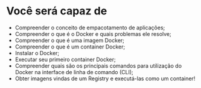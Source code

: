 # Você será capaz de

- Compreender o conceito de empacotamento de aplicações;
- Compreender o que é o Docker e quais problemas ele resolve;
- Compreender o que é uma imagem Docker;
- Compreender o que é um container Docker;
- Instalar o Docker;
- Executar seu primeiro container Docker;
- Compreender quais são os principais comandos para utilização do Docker na interface de linha de comando (CLI);
- Obter imagens vindas de um Registry e executá-las como um container!
